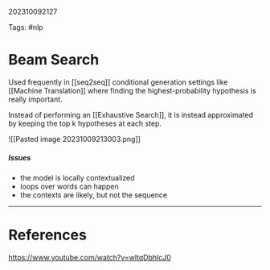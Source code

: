202310092127

Tags: #nlp 

# Beam Search
Used frequently in [[seq2seq]] conditional generation settings like [[Machine Translation]] where finding the highest-probability hypothesis is really important.

Instead of performing an [[Exhaustive Search]], it is instead approximated by keeping the top k hypotheses at each step.

![[Pasted image 20231009213003.png]]

##### Issues
- the model is locally contextualized
- loops over words can happen
- the contexts are likely, but not the sequence
---
# References
https://www.youtube.com/watch?v=wltqDbhlcJ0